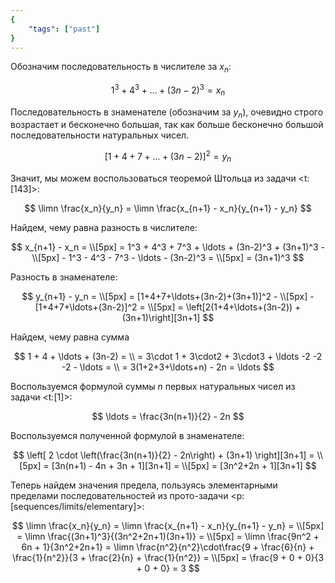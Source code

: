 ```yaml
---
{
    "tags": ["past"]
}
---
```


Обозначим последовательность в числителе за $x_n$:

$$ 1^3 + 4^3 + \ldots + (3n-2)^3 = x_n $$

Последовательность в знаменателе (обозначим за $y_n$), очевидно строго возрастает и бесконечно большая, так как больше бесконечно большой последовательности натуральных чисел.

$$ [1+4+7+\ldots+(3n-2)]^2 = y_n $$

Значит, мы можем воспользоваться теоремой Штольца из задачи <t:[143]>:

$$ \limn \frac{x_n}{y_n} = \limn \frac{x_{n+1} - x_n}{y_{n+1} - y_n} $$

Найдем, чему равна разность в числителе:

$$ x_{n+1} - x_n = \\[5px] = 1^3 + 4^3 + 7^3 + \ldots + (3n-2)^3 + (3n+1)^3 - \\[5px] - 1^3 - 4^3 - 7^3 - \ldots - (3n-2)^3 = \\[5px] = (3n+1)^3 $$

Разность в знаменателе:

$$ y_{n+1} - y_n = \\[5px] = [1+4+7+\ldots+(3n-2)+(3n+1)]^2 - \\[5px] - [1+4+7+\ldots+(3n-2)]^2 = \\[5px] = \left[2(1+4+\ldots+(3n-2)) + (3n+1)\right][3n+1] $$

Найдем, чему равна сумма

$$ 1 + 4 + \ldots + (3n-2) = \\ = 3\cdot 1 + 3\cdot2 + 3\cdot3 + \ldots -2 -2 -2 - \ldots = \\ = 3(1+2+3+\ldots+n) - 2n = \ldots $$

Воспользуемся формулой суммы $n$ первых натуральных чисел из задачи <t:[1]>:

$$ \ldots = \frac{3n(n+1)}{2} - 2n $$

Воспользуемся полученной формулой в знаменателе:

$$ \left[ 2 \cdot \left(\frac{3n(n+1)}{2} - 2n\right) + (3n+1) \right][3n+1] = \\[5px] = [3n(n+1) - 4n + 3n + 1][3n+1] = \\[5px] = [3n^2+2n + 1][3n+1] $$

Теперь найдем значения предела, пользуясь элементарными пределами последовательностей из прото-задачи <p:[sequences/limits/elementary]>:

$$ \limn \frac{x_n}{y_n} = \limn \frac{x_{n+1} - x_n}{y_{n+1} - y_n} = \\[5px] = \limn \frac{(3n+1)^3}{(3n^2+2n+1)(3n+1)} = \\[5px] = \limn \frac{9n^2 + 6n + 1}{3n^2+2n+1} = \limn \frac{n^2}{n^2}\cdot\frac{9 + \frac{6}{n} + \frac{1}{n^2}}{3 + \frac{2}{n} + \frac{1}{n^2}} = \\[5px] = \frac{9 + 0 + 0}{3 + 0 + 0} = 3 $$